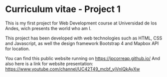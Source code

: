 # Curriculum vitae - Project 1
This is my first project for Web Development course at Universidad de los Andes, wich presents the world who am I.

This project has been developed with web technologies such as HTML, CSS and Javascript, as well the design framework Bootstrap 4 and Mapbox API for location.

You can find this public website running on https://jpcorreap.github.io/
And also here is a link for website presentation: https://www.youtube.com/channel/UC42T49_mcbf_yiVnIQkAyXw
